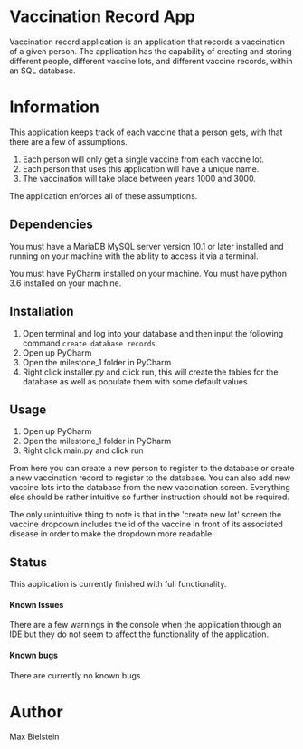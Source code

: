# Vaccination Record App

Vaccination record application is an application that records a vaccination of a given person.  The application has the capability of creating and storing different people, different vaccine lots, and different vaccine records, within an SQL database.

# Information
This application keeps track of each vaccine that a person gets, with that there are a few of assumptions.  
1. Each person will only get a single vaccine from each vaccine lot. 
2. Each person that uses this application will have a unique name.   
3. The vaccination will take place between years 1000 and 3000.

The application enforces all of these assumptions.
## Dependencies

You must have a MariaDB MySQL server version 10.1 or later installed and running on your machine with the ability to access it via a terminal.  

You must have PyCharm installed on your machine.
You must have python 3.6 installed on your machine.

## Installation

1. Open terminal and log into your database and then input the following command
```create database records```
2. Open up PyCharm
3. Open the milestone_1 folder in PyCharm
4. Right click installer.py and click run, this will create the tables for the database as well as populate them with some default values

## Usage

1. Open up PyCharm
2. Open the milestone_1 folder in PyCharm
3. Right click main.py and click run

From here you can create a new person to register to the database or create a new vaccination record to register to the database.  You can also add new vaccine lots into the database from the new vaccination screen.  Everything else should be rather intuitive so further instruction should not be required.

The only unintuitive thing to note is that in the 'create new lot' screen the vaccine dropdown includes the id of the vaccine in front of its associated disease in order to make the dropdown more readable.

## Status

This application is currently finished with full functionality.
#### Known Issues
There are a few warnings in the console when the application through an IDE but they do not seem to affect the functionality of the application.
#### Known bugs
There are currently no known bugs.
# Author
Max Bielstein
